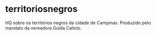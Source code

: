 # territoriosnegros
HQ sobre os territórios negros da cidade de Campinas. Produzido pelo mandato da vereadora Guida Calixto. 
